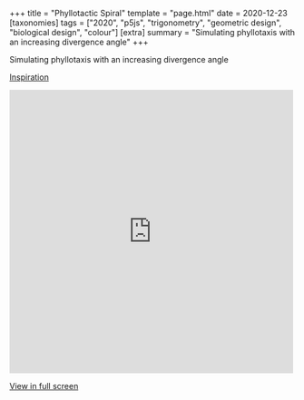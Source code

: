 +++
title = "Phyllotactic Spiral"
template = "page.html"
date = 2020-12-23
[taxonomies]
tags = ["2020", "p5js", "trigonometry", "geometric design", "biological design", "colour"]
[extra]
summary = "Simulating phyllotaxis with an increasing divergence angle"
+++

Simulating phyllotaxis with an increasing divergence angle

<a target=_blank href="http://algorithmicbotany.org/papers/abop/abop-ch4.pdf">Inspiration</a>

<embed
type="text/html"
src="https://vault.holocryptic.xyz/src/2020/PhyllotacticSpiral"
width="500"
height="500"
/>

<a target=_blank href="https://vault.holocryptic.xyz/src/2020/PhyllotacticSpiral">View in full screen</a>
